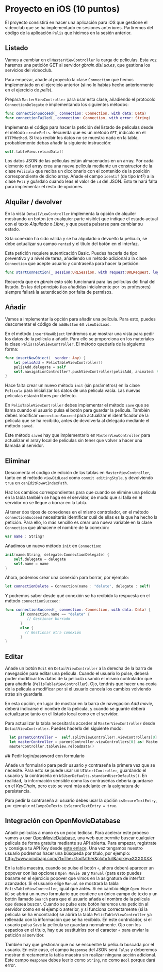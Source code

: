 
# Proyecto en iOS \(10 puntos\)

El proyecto consistirá en hacer una aplicación para iOS que gestione el videoclub que se ha implementado en sesiones anteriores. Partiremos del código de la aplicación `Pelis` que hicimos en la sesión anterior.

## Listado

Vamos a cambiar en el `MasterViewController` la carga de películas. Esta vez haremos una petición GET al servidor _gbrain.dlsi.ua.es_, que gestiona los servicios del videoclub.

Para empezar, añade al proyecto la clase `Connection` que hemos implementado en el ejercicio anterior \(si no lo habías hecho anteriormente en el ejercicio de _pelis_\).

Prepara `MasterViewController` para usar esta clase, añadiendo el protocolo `ConnectionDelegate` e implementando los siguientes métodos:

```swift
func connectionSucceed(_ connection: Connection, with data: Data)
func connectionFailed(_ connection: Connection, with error: String)
```

Implementa el código para hacer la petición del listado de películas desde el método ``createPelis``. Recuerda que es un método `GET`, indícalo en el `HTTPMethod`. Si tras recibir los datos no se muestra nada en la tabla, probablemente debas añadir la siguiente instrucción:

```swift
self.tableView.reloadData()
```

Los datos JSON de las películas están almacenados en un array. Por cada elemento del array crea una nueva película mediante un constructor de la clase `Pelicula` que reciba un diccionario con el contenido de la posición correspondiente de dicho array. Añade el campo `identif` \(de tipo _Int?_\) a la clase `Peli` y guárdalo cuando leas el valor de `id` del JSON. Esto te hará falta para implementar el resto de opciones.

## Alquilar / devolver

En la vista `DetailViewController` implementa la opción de alquiler mostrando un botón \(en cualquier parte visible\) que indique el estado actual con el texto _Alquilada_ o _Libre_, y que pueda pulsarse para cambiar su estado.

Si la conexión ha sido válida y se ha alquilado o devuelto la película, se debe actualizar su campo `rented` y el título del botón en el interfaz.

Esta petición requiere autenticación Basic. Puedes hacerla de tipo preventivo y a nivel de tarea, añadiendo un método adicional a la clase `Connection` que acepte usuario y contraseña para hacer la petición:

```swift
func startConnection(_ session:URLSession, with request:URLRequest, login:String, password:String)
```

Recuerda que en _gbrain_ esto sólo funcionará para las películas del final del listado. En las del principio \(las añadidas inicialmente por los profesores\) siempre fallará la autenticación por falta de permisos.

## Añadir

Vamos a implementar la opción para añadir una película. Para esto, puedes descomentar el código de `addButton` en `viewDidLoad`.

En el método `insertNewObject` tendremos que mostrar una vista para pedir los datos de la película a añadir. Para ello se proporciona en los materiales la clase `PelisTableViewController`. El método quedaría de la siguiente forma:

```swift
func insertNewObject(_ sender: Any) {
    let pelisAdd = PelisTableViewController()
    pelisAdd.delegate = self
    self.navigationController?.pushViewController(pelisAdd, animated: true)
}
```

Hace falta crear un nuevo método `init` \(sin parámetros\) en la clase `Pelicula` para inicializar los datos de una película vacía. Las nuevas películas estarán libres por defecto.

En `PelisTableViewController` debes implementar el método `save` que se llama cuando el usuario pulsa el botón para guardar la película. También debes modificar `connectionSucceed` para actualizar el identificador de la película que se ha recibido, antes de devolverla al delegado mediante el método `saved`.

Este método `saved` hay que implementarlo en `MasterViewController` para actualizar el array local de películas sin tener que volver a hacer una llamada al servidor.

## Eliminar

Descomenta el código de edición de las tablas en `MasterViewController`, tanto en el método `viewDidLoad` como `commit editingStyle`, y devolviendo `true` en `canEditRowAtIndexPath`.

Haz los cambios correspondientes para que cuando se elimine una película en la tabla también se haga en el servidor, de modo que si falla en el servidor no se llegue a borrar en la tabla.

Al tener dos tipos de conexiones en el mismo controlador, en el método `connectionSucceed` necesitarás identificar cuál de ellas es la que ha hecho la petición. Para ello, lo más sencillo es crear una nueva variable en la clase `Connection` que almacene el nombre de la conexión:

```swift
var name : String?
```

Añadimos un nuevo método `init` en `Connection`:

```swift
init(name:String, delegate:ConnectionDelegate) {
    self.delegate = delegate
    self.name = name
}
```

Ahora, podemos crear una conexión para borrar, por ejemplo:

```swift
let connectionDelete = Connection(name : "delete", delegate : self)
```

Y podremos saber desde qué conexión se ha recibido la respuesta en el método `connectionSucceed`:

```swift
func connectionSucceed(_ connection: Connection, with data: Data) {
       if connection.name == "delete" {
          // Gestionar borrado
       }
       else {
         // Gestionar otra conexión
       }
}
```

## Editar

Añade un botón `Edit` en `DetailViewController` a la derecha de la barra de navegación para editar una película. Cuando el usuario lo pulse, deberá poder modificar los datos de la película usando el mismo controlador que para añadirla \(`PelisTableViewController`\). Ojo, tendrás que hacer una copia de la película a modificar por si el usuario cancela los cambios volviendo atrás sin guardarla.

En esta opción, en lugar de mostrar en la barra de navegación _Add movie_, deberá indicarse el nombre de la película, y cuando se guarde deberá actualizarse tanto en el listado local como en el servidor.

Para actualizar la tabla necesitarás acceder al `MasterViewController` desde `DetailViewController`. Puedes hacerlo del siguiente modo:

```swift
  let parentController =  self.splitViewController!.viewControllers[0] as! UINavigationController
  let masterController = parentController.viewControllers[0] as! MasterViewController
  masterController.tableView.reloadData()
```

<!---- ## Apartado opcional --->

## Pedir login/password con formulario

Añade un formulario para pedir usuario y contraseña la primera vez que se necesite. Para esto se puede usar un `UIAlertController`, guardando el usuario y la contraseña en `NSUserDefaults.standardUserDefaults()`. En realidad, la información sensible como las contraseñas debería guardarse en el _KeyChain_, pero esto se verá más adelante en la asignatura de persistencia.

Para pedir la contraseña al usuario debes usar la opción `isSecureTextEntry`, por ejemplo:  `miCampoDeTexto.isSecureTextEntry = true`.

## Integración con OpenMovieDatabase

Añadir películas a mano es un poco tedioso. Para acelerar este proceso vamos a usar [OpenMovieDatabase](http://www.omdbapi.com), una web que permite buscar cualquier película de forma gratuita mediante su API abierta. Para empezar, registrate y consigue tu API Key desde [este enlace](http://www.omdbapi.com/apikey.aspx). Una vez tengamos nuestro usuario podremos hacer una búsqueda por título, por ejemplo: http://www.omdbapi.com/?t=The+Godfather&plot=full&apikey=XXXXXXX

En la tabla maestra, cuando se pulse el botón `+`, ahora deberá aparecer un popover con las opciones `Open Movie DB` y `Manual` \(para esto puedes basarte en el ejercicio popover que vimos en la asignatura de interfaz azanzado\). Si el usuario elige `Manual` se mostrará la tabla `PelisTableViewController`, igual que antes. Si en cambio elige `Open Movie DB` se abrirá un nuevo formulario que contiene un único campo de texto y un botón llamado `Search` para que el usuario añada el nombre de la película que desea buscar. Cuando se pulse este botón haremos una petición al servidor como en el ejemplo anterior, y si funciona correctamente
\(si la película se ha encontrado\) se abrirá la tabla `PelisTableViewController` ya rellenada con la información que se ha recibido. En este controlador, si el usuario pulsa `Save` la película se guardará normalmente. Ojo con los espacios en el título, hay que sustituirlos por el caracter `+` para enviar la petición al servidor.

También hay que gestionar que no se encuentre la película buscada por el usuario. En este caso, el campo `Response` del JSON será `False` y deberemos mostrar directamente la tabla maestra sin realizar ninguna acción adicional. Este campo `Response` debes leerlo como `String`, no como `Bool` porque dará error.
